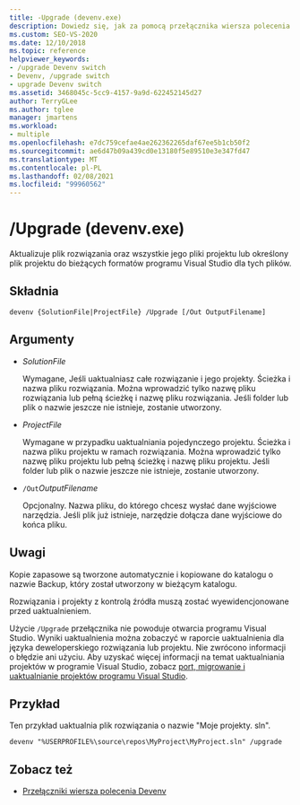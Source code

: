 ```yaml
---
title: -Upgrade (devenv.exe)
description: Dowiedz się, jak za pomocą przełącznika wiersza polecenia upgrade devenv zaktualizować plik rozwiązania oraz wszystkie jego pliki projektu lub określony plik projektu do bieżących formatów programu Visual Studio dla tych plików.
ms.custom: SEO-VS-2020
ms.date: 12/10/2018
ms.topic: reference
helpviewer_keywords:
- /upgrade Devenv switch
- Devenv, /upgrade switch
- upgrade Devenv switch
ms.assetid: 3468045c-5cc9-4157-9a9d-622452145d27
author: TerryGLee
ms.author: tglee
manager: jmartens
ms.workload:
- multiple
ms.openlocfilehash: e7dc759cefae4ae262362265daf67ee5b1cb50f2
ms.sourcegitcommit: ae6d47b09a439cd0e13180f5e89510e3e347fd47
ms.translationtype: MT
ms.contentlocale: pl-PL
ms.lasthandoff: 02/08/2021
ms.locfileid: "99960562"
---
```

# <a name="upgrade-devenvexe"></a>/Upgrade (devenv.exe)

Aktualizuje plik rozwiązania oraz wszystkie jego pliki projektu lub określony plik projektu do bieżących formatów programu Visual Studio dla tych plików.

## <a name="syntax"></a>Składnia

```shell
devenv {SolutionFile|ProjectFile} /Upgrade [/Out OutputFilename]
```

## <a name="arguments"></a>Argumenty

- *SolutionFile*

  Wymagane, Jeśli uaktualniasz całe rozwiązanie i jego projekty. Ścieżka i nazwa pliku rozwiązania. Można wprowadzić tylko nazwę pliku rozwiązania lub pełną ścieżkę i nazwę pliku rozwiązania. Jeśli folder lub plik o nazwie jeszcze nie istnieje, zostanie utworzony.

- *ProjectFile*

  Wymagane w przypadku uaktualniania pojedynczego projektu. Ścieżka i nazwa pliku projektu w ramach rozwiązania. Można wprowadzić tylko nazwę pliku projektu lub pełną ścieżkę i nazwę pliku projektu. Jeśli folder lub plik o nazwie jeszcze nie istnieje, zostanie utworzony.

- `/Out`*OutputFilename*

  Opcjonalny. Nazwa pliku, do którego chcesz wysłać dane wyjściowe narzędzia. Jeśli plik już istnieje, narzędzie dołącza dane wyjściowe do końca pliku.

## <a name="remarks"></a>Uwagi

Kopie zapasowe są tworzone automatycznie i kopiowane do katalogu o nazwie Backup, który został utworzony w bieżącym katalogu.

Rozwiązania i projekty z kontrolą źródła muszą zostać wyewidencjonowane przed uaktualnieniem.

Użycie `/Upgrade` przełącznika nie powoduje otwarcia programu Visual Studio. Wyniki uaktualnienia można zobaczyć w raporcie uaktualnienia dla języka deweloperskiego rozwiązania lub projektu. Nie zwrócono informacji o błędzie ani użyciu. Aby uzyskać więcej informacji na temat uaktualniania projektów w programie Visual Studio, zobacz [port, migrowanie i uaktualnianie projektów programu Visual Studio](../../porting/port-migrate-and-upgrade-visual-studio-projects.md).

## <a name="example"></a>Przykład

Ten przykład uaktualnia plik rozwiązania o nazwie "Moje projekty. sln".

```shell
devenv "%USERPROFILE%\source\repos\MyProject\MyProject.sln" /upgrade
```

## <a name="see-also"></a>Zobacz też

- [Przełączniki wiersza polecenia Devenv](../../ide/reference/devenv-command-line-switches.md)
